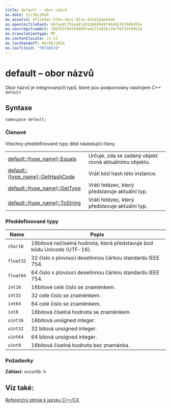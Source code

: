 ```yaml
---
title: default – obor názvů
ms.date: 12/30/2016
ms.assetid: 4712e9dc-57ba-43cc-811e-022e1dae4de8
ms.openlocfilehash: b67aedc791ed41e93268d9e9f44492781940d55e
ms.sourcegitcommit: 180f63704f6ddd07a4172a93b179cf0733fd952d
ms.translationtype: MT
ms.contentlocale: cs-CZ
ms.lasthandoff: 09/06/2019
ms.locfileid: "70740519"
---
```

# <a name="default-namespace"></a>default – obor názvů

Obor názvů je integrovaných typů, které jsou podporovány nástrojem C++ `default`

## <a name="syntax"></a>Syntaxe

```
namespace default;
```

### <a name="members"></a>Členové

Všechny předdefinované typy dědí následující členy.

|||
|-|-|
|[default::(type_name)::Equals](../cppcx/default-type-name-equals-method.md)|Určuje, zda se zadaný objekt rovná aktuálnímu objektu.|
|[default::(type_name)::GetHashCode](../cppcx/default-type-name-gethashcode-method.md)|Vrátí kód hash této instance.|
|[default::(type_name)::GetType](../cppcx/default-type-name-gettype-method.md)|Vrátí řetězec, který představuje aktuální typ.|
|[default::(type_name)::ToString](../cppcx/default-type-name-tostring-method.md)|Vrátí řetězec, který představuje aktuální typ.|

### <a name="built-in-types"></a>Předdefinované typy

|Name|Popis|
|----------|-----------------|
|`char16`|16bitová nečíselná hodnota, která představuje bod kódu Unicode (UTF-16).|
|`float32`|32 číslo s plovoucí desetinnou čárkou standardu IEEE 754.|
|`float64`|64 číslo s plovoucí desetinnou čárkou standardu IEEE 754.|
|`int16`|16bitové celé číslo se znaménkem.|
|`int32`|32 celé číslo se znaménkem.|
|`int64`|64 celé číslo se znaménkem.|
|`int8`|16bitová číselná hodnota se znaménkem.|
|`uint16`|16bitová unsigned integer.|
|`uint32`|32 bitová unsigned integer.|
|`uint64`|64 bitová unsigned integer.|
|`uint8`|16bitová číselná hodnota bez znaménka.|

### <a name="requirements"></a>Požadavky

**Záhlaví:** vccorlib. h

## <a name="see-also"></a>Viz také:

[Referenční zdroje k jazyku C++/CX](../cppcx/visual-c-language-reference-c-cx.md)
